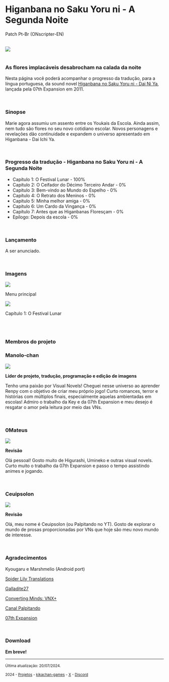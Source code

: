 <h1>Higanbana no Saku Yoru ni - A Segunda Noite</h1>
<p>Patch Pt-Br (ONscripter-EN)</p>
<br/>
<img src="https://kikachangames.github.io/higanbana2/higan2.jpg">
<br/>
<br/>

<h3>As flores implacáveis desabrocham na calada da noite</h3>
<p>Nesta página você poderá acompanhar o progresso da tradução, para a língua portuguesa, da sound novel <a href="https://vndb.org/v7576" target="_blank"> Higanbana no Saku Yoru ni - Dai Ni Ya</a>, lançada pela 07th Expansion em 2011.</p>
<br/>

<h3>Sinopse</h3>
<p>Marie agora assumiu um assento entre os Youkais da Escola. Ainda assim, nem tudo são flores no seu novo cotidiano escolar. Novos personagens e revelações dão continuidade e expandem o universo apresentado em Higanbana - Dai Ichi Ya.</p>
<br/>

<h3>Progresso da tradução - Higanbana no Saku Yoru ni - A Segunda Noite</h3>

<ul>
    <li>Capítulo 1: O Festival Lunar - 100%</li>
    <li>Capítulo 2: O Ceifador do Décimo Terceiro Andar - 0%</li>
    <li>Capítulo 3: Bem-vindo ao Mundo do Espelho - 0%</li>
    <li>Capítulo 4: O Retrato dos Meninos - 0%</li>
    <li>Capítulo 5: Minha melhor amiga - 0%</li>
    <li>Capítulo 6: Um Cardo da Vingança - 0%</li>
    <li>Capítulo 7: Antes que as Higanbanas Floresçam - 0%</li>
    <li>Epílogo: Depois da escola - 0%</li>
</ul>
<br/>

<h3>Lançamento</h3>
<p>A ser anunciado.</p>
<br/>

<h3>Imagens</h3>
<img src="https://kikachangames.github.io/higanbana2/higan2_menu.png">
<p>Menu principal</p>
<img src="https://kikachangames.github.io/higanbana2/01.png">
<p>Capítulo 1: O Festival Lunar</p>
<br/>
<br/>

<h3>Membros do projeto</h3>

<h3>Manolo-chan</h3>
<img src="https://kikachangames.github.io/air/manolo.png">
<p><b>Líder de projeto, tradução, programação e edição de imagens</b></p>
<p>Tenho uma paixão por Visual Novels! Cheguei nesse universo ao aprender Renpy com o objetivo de criar meu próprio jogo! Curto romances, terror e histórias com múltiplos finais, especialmente aquelas ambientadas em escolas! Admiro o trabalho da Key e da 07th Expansion e meu desejo é resgatar o amor pela leitura por meio das VNs.</p>
<br/>

<h3>0Mateus</h3>
<img src="https://kikachangames.github.io/higanbana1-pt-br/mateus.png">
<p><b>Revisão</b></p>
<p>Olá pessoal! Gosto muito de Higurashi, Umineko e outras visual novels. Curto muito o trabalho da 07th Expansion e passo o tempo assistindo animes e jogando.
</p>
<br/>

<h3>Ceuipsolon</h3>
<img src="https://kikachangames.github.io/higanbana1-pt-br/ceuipsolon.png">
<p><b>Revisão</b></p>
<p>Olá, meu nome é Ceuipsolon (ou Palpitando no YT). Gosto de explorar o mundo de prosas proporcionadas por VNs que hoje são meu novo mundo de interesse.</p>
<br/>


<h3>Agradecimentos</h3>
<p>Kyougaru e Marshmelio (Android port)</p>
<p><a href="https://www.spiderlilytranslations.com" target="_blank">Spider Lily Translations</a></p>
<p><a href="https://github.com/Galladite27/ONScripter-EN" target="_blank">Galladite27</a></p>
<p><a href="https://vnx.uvnworks.com/" target="_blank">Converting Minds: VNX+</a></p>
<p><a href="https://www.youtube.com/@Palpitando_123" target="_blank">Canal Palpitando</a></p>
<p><a href="https://07th-expansion.net" target="_blank">07th Expansion</a></p>
<br/>

<h3>Download</h3>

<p><b>Em breve!</b></p>

<hr>
<p><small>Última atualização: 20/07/2024.</small></p>
<p><small>2024 - <a href="https://kikachangames.github.io/projetos/">Projetos</a> - <a href="https://kikachan-games.itch.io/" target="_blank">kikachan-games</a> - <a href="https://twitter.com/kikachangames/" target="_blank">X</a> - <a href="https://discord.gg/jsm8yKtu2E" target="_blank">Discord</a></small></p>

